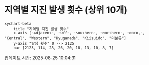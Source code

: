 # 지역별 지진 발생 횟수 (상위 10개)

```mermaid
xychart-beta
    title "지역별 지진 발생 횟수"
    x-axis ["Adjacent", "Off", "Southern", "Northern", "Noto,", "Central", "Western", "Hyuganada", "Kiisuido", "미분류"]
    y-axis "발생 횟수" 0 --> 2125
    bar [2123, 114, 28, 26, 20, 18, 13, 10, 8, 7]
```

업데이트 시간: 2025-08-25 10:04:31
